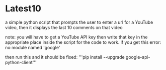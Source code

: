 # Latest10
a simple python script that prompts the user to enter a url for a YouTube video, then it displays the last 10 comments on that video 

note: you will have to get a YouTube API key then write that key in the appropriate place inside the script for the code to work.
if you get this error:
no module named 'google'

then run this and it should be fixed:
'''pip install --upgrade google-api-python-client'''
